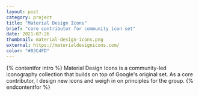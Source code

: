```yaml
---
layout: post
category: project
title: "Material Design Icons"
brief: "core contributor for community icon set"
date: 2021-07-26
thumbnail: material-design-icons.png
external: https://materialdesignicons.com/
color: "#83C4FD"
---
```


{% contentfor intro %}
Material Design Icons is a community-led iconography collection that builds on top of Google's original set. As a core contributor, I design new icons and weigh in on principles for the group.
{% endcontentfor %}
